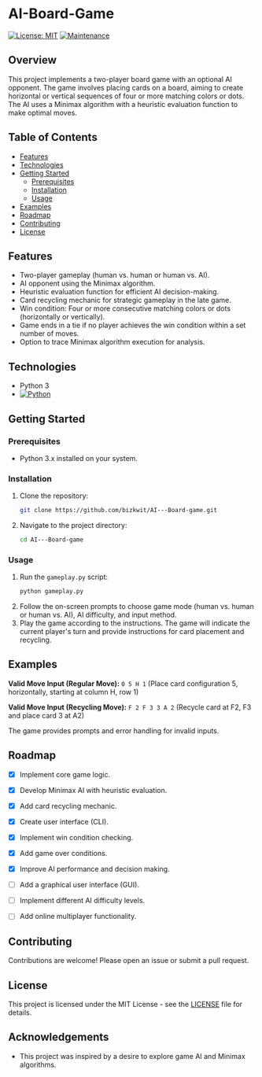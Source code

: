 # AI-Board-Game

[![License: MIT](https://img.shields.io/badge/License-MIT-yellow.svg)](https://opensource.org/licenses/MIT)
[![Maintenance](https://img.shields.io/badge/Maintained%3F-yes-green.svg)](https://GitHub.com/Naereen/StrapDown.js/graphs/commit-activity)


## Overview

This project implements a two-player board game with an optional AI opponent.  The game involves placing cards on a board, aiming to create horizontal or vertical sequences of four or more matching colors or dots. The AI uses a Minimax algorithm with a heuristic evaluation function to make optimal moves.


## Table of Contents

- [Features](#features)
- [Technologies](#technologies)
- [Getting Started](#getting-started)
  - [Prerequisites](#prerequisites)
  - [Installation](#installation)
  - [Usage](#usage)
- [Examples](#examples)
- [Roadmap](#roadmap)
- [Contributing](#contributing)
- [License](#license)


## Features

- Two-player gameplay (human vs. human or human vs. AI).
- AI opponent using the Minimax algorithm.
- Heuristic evaluation function for efficient AI decision-making.
- Card recycling mechanic for strategic gameplay in the late game.
- Win condition: Four or more consecutive matching colors or dots (horizontally or vertically).
- Game ends in a tie if no player achieves the win condition within a set number of moves.
- Option to trace Minimax algorithm execution for analysis.


## Technologies

- Python 3
- [![Python](https://img.shields.io/badge/python-3.x-blue.svg)](https://www.python.org/)


## Getting Started

### Prerequisites

- Python 3.x installed on your system.

### Installation

1. Clone the repository:
   ```bash
   git clone https://github.com/bizkwit/AI---Board-game.git
   ```
2. Navigate to the project directory:
   ```bash
   cd AI---Board-game
   ```

### Usage

1. Run the `gameplay.py` script:
   ```bash
   python gameplay.py
   ```
2. Follow the on-screen prompts to choose game mode (human vs. human or human vs. AI), AI difficulty, and input method.
3. Play the game according to the instructions.  The game will indicate the current player's turn and provide instructions for card placement and recycling.



## Examples

**Valid Move Input (Regular Move):**  `0 5 H 1` (Place card configuration 5, horizontally, starting at column H, row 1)

**Valid Move Input (Recycling Move):** `F 2 F 3 3 A 2` (Recycle card at F2, F3 and place card 3 at A2)

The game provides prompts and error handling for invalid inputs.


## Roadmap

- [x] Implement core game logic.
- [x] Develop Minimax AI with heuristic evaluation.
- [x] Add card recycling mechanic.
- [x] Create user interface (CLI).
- [x] Implement win condition checking.
- [x] Add game over conditions.
- [x] Improve AI performance and decision making.
- [ ] Add a graphical user interface (GUI).
- [ ] Implement different AI difficulty levels.
- [ ] Add online multiplayer functionality.


## Contributing

Contributions are welcome! Please open an issue or submit a pull request.


## License

This project is licensed under the MIT License - see the [LICENSE](LICENSE) file for details.


## Acknowledgements

- This project was inspired by a desire to explore game AI and Minimax algorithms.
